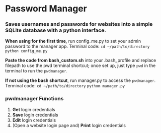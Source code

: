 # Password Manager

### Saves usernames and passwords for websites into a simple SQLite database with a python interface.

**When using for the first time**, run config_me.py to set your admin password to the manager app. Terminal code:
```cd ~/path/to/directory```
```python config_me.py```

**Paste the code from bash_custom.sh** into your .bash_profile and replace filepath to use the pwd terminal shortcut; once set up, just type ```pwd``` in the terminal to run the ```pwdmanager```.

**If not using the bash shortcut**, run manager.py to access the ```pwdmanager```. Terminal code:
```cd ~/path/to/directory```
```python manager.py```

### pwdmanager Functions
1. **Get** login credentials
2. **Save** login credentials
3. **Edit** login credentials
4. (Open a website login page and) **Print** login credentials